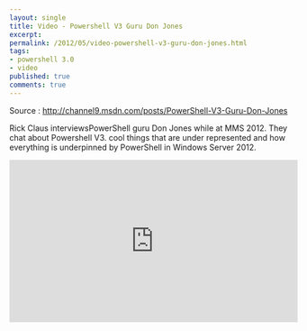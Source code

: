 ```yaml
---
layout: single
title: Video - Powershell V3 Guru Don Jones
excerpt: 
permalink: /2012/05/video-powershell-v3-guru-don-jones.html
tags: 
- powershell 3.0
- video
published: true
comments: true
---
```

Source : <a href="http://channel9.msdn.com/posts/PowerShell-V3-Guru-Don-Jones" target="_blank">http://channel9.msdn.com/posts/PowerShell-V3-Guru-Don-Jones</a>

Rick Claus interviewsPowerShell guru Don Jones while at MMS 2012. They chat  about Powershell V3. cool things that are under represented and how everything  is underpinned by PowerShell in Windows Server 2012.

<iframe frameborder="0" scrolling="no" src="http://channel9.msdn.com/posts/PowerShell-V3-Guru-Don-Jones/player?w=512&amp;h=288" style="height: 288px; width: 512px;"></iframe>
